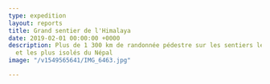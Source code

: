 ```yaml
---
type: expedition
layout: reports
title: Grand sentier de l'Himalaya
date: 2019-02-01 00:00:00 +0000
description: Plus de 1 300 km de randonnée pédestre sur les sentiers les plus hauts
  et les plus isolés du Népal
image: "/v1549565641/IMG_6463.jpg"

---
```

